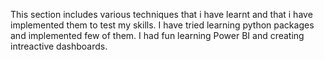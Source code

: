 This section includes various techniques that i have learnt and that i have implemented them to test my skills.
I have tried learning python packages and implemented few of them.
I had fun learning Power BI and creating intreactive dashboards.
